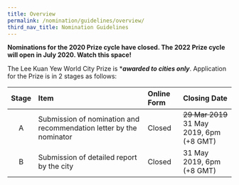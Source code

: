 ```yaml
---
title: Overview
permalink: /nomination/guidelines/overview/
third_nav_title: Nomination Guidelines
---
```


**Nominations for the 2020 Prize cycle have closed. The 2022 Prize cycle will open in July 2020. Watch this space!**

The Lee Kuan Yew World City Prize is ****awarded to cities only***. Application for the Prize is in 2 stages as follows: 

| Stage | Item	| Online Form | Closing Date |
|:---:|:---|:---|:---|
| A | Submission of nomination and recommendation letter by the nominator | Closed | ~~29 Mar 2019~~ <br>31 May 2019, 6pm (+8 GMT) |
| B | Submission of detailed report by the city | Closed | 31 May 2019, 6pm (+8 GMT) |
